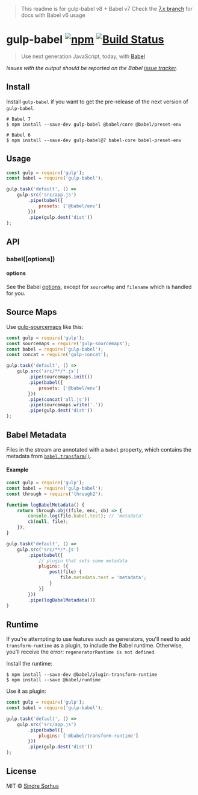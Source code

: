 > This readme is for gulp-babel v8 + Babel v7
> Check the [7.x branch](https://github.com/babel/gulp-babel/tree/v7-maintenance) for docs with Babel v6 usage

# gulp-babel [![npm](https://img.shields.io/npm/v/gulp-babel.svg?maxAge=2592000)](https://www.npmjs.com/package/gulp-babel) [![Build Status](https://travis-ci.org/babel/gulp-babel.svg?branch=master)](https://travis-ci.org/babel/gulp-babel)

> Use next generation JavaScript, today, with [Babel](https://babeljs.io)

*Issues with the output should be reported on the Babel [issue tracker](https://phabricator.babeljs.io/).*


## Install

Install `gulp-babel` if you want to get the pre-release of the next version of `gulp-babel`.

```
# Babel 7
$ npm install --save-dev gulp-babel @babel/core @babel/preset-env

# Babel 6
$ npm install --save-dev gulp-babel@7 babel-core babel-preset-env
```

## Usage

```js
const gulp = require('gulp');
const babel = require('gulp-babel');

gulp.task('default', () =>
	gulp.src('src/app.js')
		.pipe(babel({
			presets: ['@babel/env']
		}))
		.pipe(gulp.dest('dist'))
);
```


## API

### babel([options])

#### options

See the Babel [options](https://babeljs.io/docs/usage/options/), except for `sourceMap` and `filename` which is handled for you.


## Source Maps

Use [gulp-sourcemaps](https://github.com/floridoo/gulp-sourcemaps) like this:

```js
const gulp = require('gulp');
const sourcemaps = require('gulp-sourcemaps');
const babel = require('gulp-babel');
const concat = require('gulp-concat');

gulp.task('default', () =>
	gulp.src('src/**/*.js')
		.pipe(sourcemaps.init())
		.pipe(babel({
			presets: ['@babel/env']
		}))
		.pipe(concat('all.js'))
		.pipe(sourcemaps.write('.'))
		.pipe(gulp.dest('dist'))
);
```


## Babel Metadata

Files in the stream are annotated with a `babel` property, which contains the metadata from [`babel.transform()`](https://babeljs.io/docs/usage/api/).

#### Example

```js
const gulp = require('gulp');
const babel = require('gulp-babel');
const through = require('through2');

function logBabelMetadata() {
	return through.obj((file, enc, cb) => {
		console.log(file.babel.test); // 'metadata'
		cb(null, file);
	});
}

gulp.task('default', () =>
	gulp.src('src/**/*.js')
		.pipe(babel({
			// plugin that sets some metadata
			plugins: [{
				post(file) {
					file.metadata.test = 'metadata';
				}
			}]
		}))
		.pipe(logBabelMetadata())
)
```


## Runtime

If you're attempting to use features such as generators, you'll need to add `transform-runtime` as a plugin, to include the Babel runtime. Otherwise, you'll receive the error: `regeneratorRuntime is not defined`.

Install the runtime:

```
$ npm install --save-dev @babel/plugin-transform-runtime 
$ npm install --save @babel/runtime 
```

Use it as plugin:

```js
const gulp = require('gulp');
const babel = require('gulp-babel');

gulp.task('default', () =>
	gulp.src('src/app.js')
		.pipe(babel({
			plugins: ['@babel/transform-runtime']
		}))
		.pipe(gulp.dest('dist'))
);
```


## License

MIT © [Sindre Sorhus](http://sindresorhus.com)
